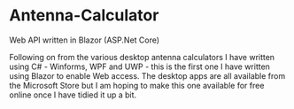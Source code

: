 # Antenna-Calculator
Web API written in Blazor (ASP.Net Core)

Following on from the various desktop antenna calculators I have written using C# - Winforms, WPF and UWP - this is the first one I have written using Blazor to enable Web access.
The desktop apps are all available from the Microsoft Store but I am hoping to make this one available for free online once I have tidied it up a bit.  
